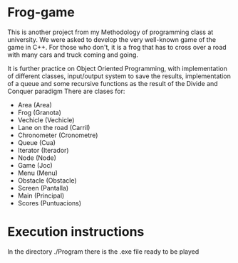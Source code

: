 # Frog-game
This is another project from my Methodology of programming class at university. We were asked to develop the very well-known game of the game in C++. For those who don't, it is a frog that has to cross over a road with many cars and truck coming and going. 

It is further practice on Object Oriented Programming, with implementation of different classes, input/output system to save the results, implementation of a queue and some recursive functions as the result of the Divide and Conquer paradigm
There are clases for:
- Area (Area)
- Frog (Granota)
- Vechicle (Vechicle)
- Lane on the road (Carril)
- Chronometer (Cronometre)
- Queue (Cua)
- Iterator (Iterador)
- Node (Node)
- Game (Joc)
- Menu (Menu)
- Obstacle (Obstacle)
- Screen (Pantalla)
- Main (Principal)
- Scores (Puntuacions)

# Execution instructions
In the directory ./Program there is the .exe file ready to be played

